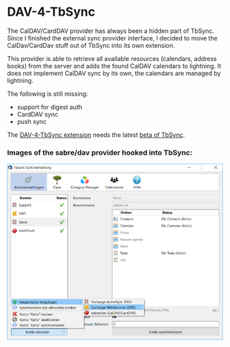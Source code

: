 # DAV-4-TbSync
The CalDAV/CardDAV provider has always been a hidden part of TbSync. Since I finished the external sync provider interface, I decided to move the CalDav/CardDav stuff out of TbSync into its own extension.

This provider is able to retrieve all available resources (calendars, address books) from the server and adds the found CalDAV calendars to lightning. It does not implement CalDAV sync by its own, the calendars are managed by lightning.

The following is still missing:
 - support for digest auth
 - CardDAV sync
 - push sync

The [DAV-4-TbSync extension](https://github.com/jobisoft/DAV-4-TbSync/releases) needs the latest [beta of TbSync](https://github.com/jobisoft/TbSync/releases).

### Images of the sabre/dav provider hooked into TbSync:

![image](https://github.com/jobisoft/EWS-4-TbSync/raw/master/screenshots/add_account.png)
